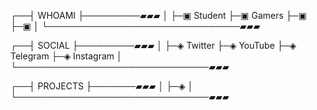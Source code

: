 ┌──┤ WHOAMI ├─────────▰▰▰
│
├─▣ Student
├─▣ Gamers
├─▣ 
├─▣ 
│
└───────────────────────────────▰▰▰

┌──┤ SOCIAL ├─────────▰▰▰
│
├─◈ Twitter
├─◈ YouTube
├─◈ Telegram
├─◈ Instagram
│
└───────────────────────────────▰▰▰

┌──┤ PROJECTS ├───────▰▰▰
│
├─◈ 
│
└───────────────────────────────▰▰▰
